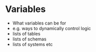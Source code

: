 # Variables

- What variables can be for
- e.g. ways to dynamically control logic
- lists of tables 
- lists of schemas
- lists of systems etc

